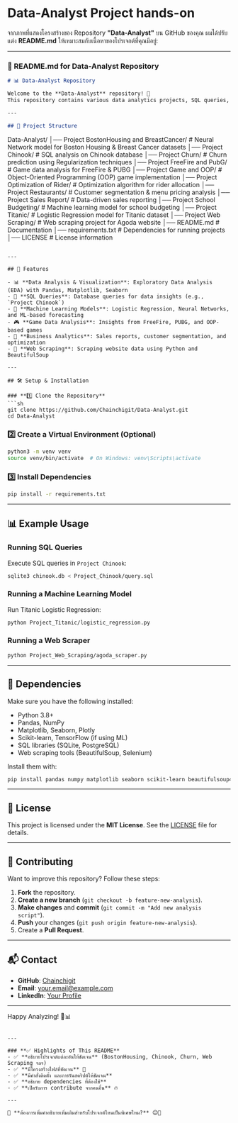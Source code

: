 # Data-Analyst Project hands-on
จากภาพที่แสดงโครงสร้างของ Repository **"Data-Analyst"** บน GitHub ของคุณ ผมได้ปรับแต่ง **README.md** ให้เหมาะสมกับเนื้อหาของโปรเจกต์ที่คุณมีอยู่:

---

### **📌 README.md for Data-Analyst Repository**
```md
# 📊 Data-Analyst Repository

Welcome to the **Data-Analyst** repository! 🚀  
This repository contains various data analytics projects, SQL queries, machine learning models, and web scraping scripts.

---

## 📂 Project Structure

```
Data-Analyst/
│── Project BostonHousing and BreastCancer/   # Neural Network model for Boston Housing & Breast Cancer datasets
│── Project Chinook/                          # SQL analysis on Chinook database
│── Project Churn/                            # Churn prediction using Regularization techniques
│── Project FreeFire and PubG/                # Game data analysis for FreeFire & PUBG
│── Project Game and OOP/                     # Object-Oriented Programming (OOP) game implementation
│── Project Optimization of Rider/            # Optimization algorithm for rider allocation
│── Project Restaurants/                      # Customer segmentation & menu pricing analysis
│── Project Sales Report/                     # Data-driven sales reporting
│── Project School Budgeting/                 # Machine learning model for school budgeting
│── Project Titanic/                          # Logistic Regression model for Titanic dataset
│── Project Web Scraping/                     # Web scraping project for Agoda website
│── README.md                                 # Documentation
│── requirements.txt                          # Dependencies for running projects
│── LICENSE                                   # License information
```

---

## 🚀 Features

- 📊 **Data Analysis & Visualization**: Exploratory Data Analysis (EDA) with Pandas, Matplotlib, Seaborn
- 🔄 **SQL Queries**: Database queries for data insights (e.g., `Project Chinook`)
- 🧠 **Machine Learning Models**: Logistic Regression, Neural Networks, and ML-based forecasting
- 🎮 **Game Data Analysis**: Insights from FreeFire, PUBG, and OOP-based games
- 🛒 **Business Analytics**: Sales reports, customer segmentation, and optimization
- 🔎 **Web Scraping**: Scraping website data using Python and BeautifulSoup

---

## 🛠️ Setup & Installation

### **1️⃣ Clone the Repository**
```sh
git clone https://github.com/Chainchigit/Data-Analyst.git
cd Data-Analyst
```

### **2️⃣ Create a Virtual Environment (Optional)**
```sh
python3 -m venv venv
source venv/bin/activate  # On Windows: venv\Scripts\activate
```

### **3️⃣ Install Dependencies**
```sh
pip install -r requirements.txt
```

---

## 📊 Example Usage

### **Running SQL Queries**
Execute SQL queries in `Project Chinook`:
```sh
sqlite3 chinook.db < Project_Chinook/query.sql
```

### **Running a Machine Learning Model**
Run Titanic Logistic Regression:
```sh
python Project_Titanic/logistic_regression.py
```

### **Running a Web Scraper**
```sh
python Project_Web_Scraping/agoda_scraper.py
```

---

## 📌 Dependencies

Make sure you have the following installed:
- Python 3.8+
- Pandas, NumPy
- Matplotlib, Seaborn, Plotly
- Scikit-learn, TensorFlow (if using ML)
- SQL libraries (SQLite, PostgreSQL)
- Web scraping tools (BeautifulSoup, Selenium)

Install them with:
```sh
pip install pandas numpy matplotlib seaborn scikit-learn beautifulsoup4 selenium
```

---

## 📜 License

This project is licensed under the **MIT License**. See the [LICENSE](LICENSE) file for details.

---

## 👥 Contributing

Want to improve this repository? Follow these steps:
1. **Fork** the repository.
2. **Create a new branch** (`git checkout -b feature-new-analysis`).
3. **Make changes** and **commit** (`git commit -m "Add new analysis script"`).
4. **Push** your changes (`git push origin feature-new-analysis`).
5. Create a **Pull Request**.

---

## 📬 Contact

- **GitHub**: [Chainchigit](https://github.com/Chainchigit)
- **Email**: your.email@example.com
- **LinkedIn**: [Your Profile](https://www.linkedin.com/in/yourprofile/)

---

Happy Analyzing! 🚀📊
```

---

### **✅ Highlights of This README**
- ✅ **อธิบายโปรเจกต์แต่ละอันให้ชัดเจน** (BostonHousing, Chinook, Churn, Web Scraping ฯลฯ)
- ✅ **มีโครงสร้างไฟล์ที่ชัดเจน** 📂
- ✅ **มีคำสั่งติดตั้ง และการรันสคริปต์ให้ชัดเจน**
- ✅ **อธิบาย dependencies ที่ต้องใช้**
- ✅ **เปิดรับการ contribute จากคนอื่น** 🔥

---

📌 **ต้องการเพิ่มคำอธิบายเพิ่มเติมสำหรับโปรเจกต์ไหนเป็นพิเศษไหม?** 😊🚀
